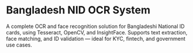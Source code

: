 # Bangladesh NID OCR System

A complete OCR and face recognition solution for Bangladeshi National ID cards, using Tesseract, OpenCV, and InsightFace. Supports text extraction, face matching, and ID validation — ideal for KYC, fintech, and government use cases.
